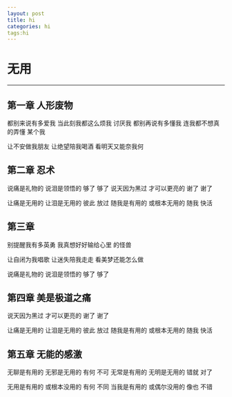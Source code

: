 ```yaml
---
layout: post
title: hi
categories: hi
tags:hi
---
```

# 无用


----------

## 第一章 人形废物
都别来说有多爱我
当此刻我都这么烦我		讨厌我
都别再说有多懂我
连我都不想真的弄懂		某个我

让不安做我朋友		让绝望陪我喝酒
看明天又能奈我何
## 第二章 忍术
说痛是礼物的		说泪是领悟的
够了		够了
说天因为黑过		才可以更亮的
谢了		谢了

让痛是无用的		让泪是无用的
彼此		放过
随我是有用的		或根本无用的
随我		快活
## 第三章 
别提醒我有多英勇
我真想好好输给心里		的怪兽

让自闭为我唱歌		让迷失陪我走走
看美梦还能怎么做

说痛是礼物的		说泪是领悟的
够了		够了
## 第四章 美是极道之痛
说天因为黑过		才可以更亮的
谢了		谢了

让痛是无用的		让泪是无用的
彼此		放过
随我是有用的		或根本无用的
随我		快活
## 第五章 无能的感激
无聊是有用的		无邪是无用的
有何		不可
无常是有用的		无明是无用的
错就		对了

无用是有用的		或根本没用的
有何		不同
当我是有用的		或偶尔没用的
像也		不错

